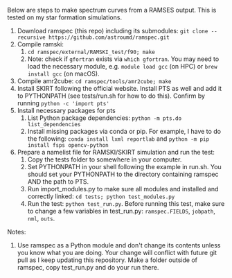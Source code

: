 
Below are steps to make spectrum curves from a RAMSES output. This is tested on my star formation simulations. 

1. Download ramspec (this repo) including its submodules: `git clone --recursive https://github.com/astroumd/ramspec.git`
3. Compile ramski:
   1. `cd ramspec/external/RAMSKI_test/f90; make`
   2. Note: check if `gfortran` exists via `which gfortran`. You may need to load the necessary module, e.g. `module load gcc` (on HPC) or `brew install gcc` (on macOS). 
4. Compile amr2cube: `cd ramspec/tools/amr2cube; make`
5. Install SKIRT following the official website. Install PTS as well and add it to PYTHONPATH (see tests/run.sh for how to do this). Confirm by running `python -c 'import pts'`
6. Install necessary packages for pts
   1. List Python package dependencies: `python -m pts.do list_dependencies` 
   2. Install missing packages via conda or pip. For example, I have to do the following: `conda install lxml reportlab` and `python -m pip install fsps opencv-python`
7. Prepare a namelist file for RAMSKI/SKIRT simulation and run the test:
   1. Copy the tests folder to somewhere in your computer. 
   2. Set PYTHONPATH in your shell following the example in run.sh. You should set your PYTHONPATH to the directory containing ramspec AND the path to PTS.
   3. Run import_modules.py to make sure all modules and installed and correctly linked: `cd tests; python test_modules.py`
   4. Run the test: `python test_run.py`. Before running this test, make sure to change a few variables in test_run.py: `ramspec.FIELDS`, `jobpath`, `nml`, `outs`. 

Notes:
1. Use ramspec as a Python module and don't change its contents unless you know what you are doing. Your change will conflict with future git pull as I keep updating this repository. Make a folder outside of ramspec, copy test_run.py and do your run there. 
